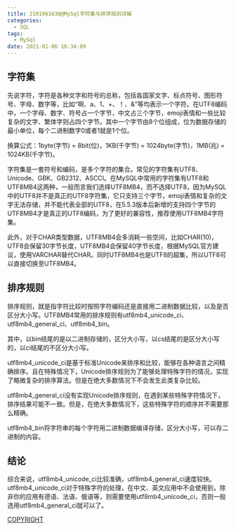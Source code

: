 ```yaml
---
title: 2101061630@MySql字符集与排序规则详解
categories:
  - SQL
tags:
  - MySql
date: 2021-01-06 16:34:09
---
```

## 字符集

先说字符，字符是各种文字和符号的总称，包括各国家文字、标点符号、图形符号、字母、数字等，比如“啊、a、1、+、！、&”等均表示一个字符。在UTF8编码中，一个字母、数字、符号占一个字节，中文占三个字节，emoji表情和一些比较复杂的文字、繁体字则占四个字节。其中一个字节由8个位组成，位为数据存储的最小单位，每个二进制数字0或者1就是1个位。

换算公式：1byte(字节) = 8bit(位)，1KB(千字节) = 1024byte(字节)，1MB(兆) = 1024KB(千字节)。

字符集是一套符号和编码，是多个字符的集合。常见的字符集有UTF8、Unicode、GBK、GB2312、ASCCI。在MySQL中常用的字符集有UTF8和UTF8MB4这两种，一般而言我们选择UTF8MB4，而不选择UTF8，因为MySQL中的UTF8并不是真正的UTF8字符集，它只支持三个字节，emoji表情和复杂的文字无法存储，并不能代表全部的UTF8，在5.5.3版本后新增的支持四个字节的UTF8MB4才是真正的UTF8编码，为了更好的兼容性，推荐使用UTF8MB4字符集。

此外，对于CHAR类型数据，UTF8MB4会多消耗一些空间，比如CHAR(10)，UTF8会保留30字节长度，UTF8MB4会保留40字节长度，根据MySQL官方建议，使用VARCHAR替代CHAR。同时UTF8MB4也是UTF8的超集，所以UTF8可以直接切换至UTF8MB4。

## 排序规则

排序规则，就是指字符比较时按照字符编码还是直接用二进制数据比较，以及是否区分大小写。UTF8MB4常用的排序规则有utf8mb4_unicode_ci、utf8mb4_general_ci、utf8mb4_bin。

其中，以bin结尾的是以二进制存储的，区分大小写，以cs结尾的是区分大小写的，以ci结尾的不区分大小写。

utf8mb4_unicode_ci是基于标准Unicode来排序和比较，能够在各种语言之间精确排序。且在特殊情况下，Unicode排序规则为了能够处理特殊字符的情况，实现了略微复杂的排序算法。但是在绝大多数情况下不会发生此类复杂比较。

utf8mb4_general_ci没有实现Unicode排序规则，在遇到某些特殊字符情况下，排序结果可能不一致。但是，在绝大多数情况下，这些特殊字符的顺序并不需要那么精确。

utf8mb4_bin将字符串的每个字符用二进制数据编译存储，区分大小写，可以存二进制的内容。

## 结论
综合来说，utf8mb4_unicode_ci比较准确，utf8mb4_general_ci速度较快。utf8mb4_unicode_ci对于特殊字符的处理，在中文、英文应用中不会使用到，除非你的应用有德语、法语、俄语等，则需要使用utf8mb4_unicode_ci，否则一般选用utf8mb4_general_ci就可以了。

[COPYRIGHT](https://www.cnblogs.com/ycyw/p/14134438.html "COPYRIGHT")